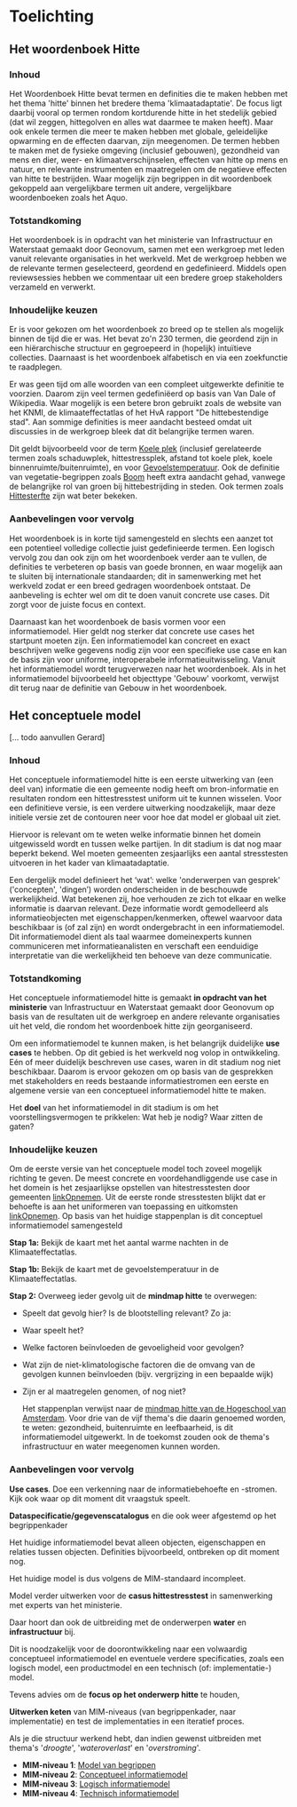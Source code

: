 # Toelichting

## Het woordenboek Hitte

### Inhoud

   Het Woordenboek Hitte bevat termen en definities die te maken hebben met het thema 'hitte' binnen het bredere thema 'klimaatadaptatie'. De focus ligt daarbij vooral op termen rondom kortdurende hitte in het stedelijk gebied (dat wil zeggen, hittegolven en alles wat daarmee te maken heeft). Maar ook enkele termen die meer te maken hebben met globale, geleidelijke opwarming en de effecten daarvan, zijn meegenomen. De termen hebben te maken met de fysieke omgeving (inclusief gebouwen), gezondheid van mens en dier, weer- en klimaatverschijnselen, effecten van hitte op mens en natuur, en relevante instrumenten en maatregelen om de negatieve effecten van hitte te bestrijden. Waar mogelijk zijn begrippen in dit woordenboek gekoppeld aan vergelijkbare termen uit andere, vergelijkbare woordenboeken zoals het Aquo.

### Totstandkoming

   Het woordenboek is in opdracht van het ministerie van Infrastructuur en Waterstaat gemaakt door Geonovum, samen met een werkgroep met leden vanuit relevante organisaties in het werkveld. Met de werkgroep hebben we de relevante termen geselecteerd, geordend en gedefinieerd. Middels open reviewsessies hebben we commentaar uit een bredere groep stakeholders verzameld en verwerkt. 

### Inhoudelijke keuzen

   Er is voor gekozen om het woordenboek zo breed op te stellen als mogelijk binnen de tijd die er was. Het bevat zo'n 230 termen, die geordend zijn in een hiërarchische structuur en gegroepeerd in (hopelijk) intuïtieve collecties. Daarnaast is het woordenboek alfabetisch en via een zoekfunctie te raadplegen. 

   Er was geen tijd om alle woorden van een compleet uitgewerkte definitie te voorzien. Daarom zijn veel termen gedefiniëerd op basis van Van Dale of Wikipedia. Waar mogelijk is een betere bron gebruikt zoals de website van het KNMI, de klimaateffectatlas of het HvA rapport "De hittebestendige stad". Aan sommige definities is meer aandacht besteed omdat uit discussies in de werkgroep bleek dat dit belangrijke termen waren. 

   Dit geldt bijvoorbeeld voor de term [Koele plek](http://definities.geostandaarden.nl/imka/id/begrip/koele_plek) (inclusief  gerelateerde termen zoals schaduwplek, hittestressplek, afstand tot koele plek, koele binnenruimte/buitenruimte), en voor [Gevoelstemperatuur](
   http://definities.geostandaarden.nl/imka/id/begrip/gevoelstemperatuur). Ook de definitie van vegetatie-begrippen zoals [Boom](http://definities.geostandaarden.nl/imka/id/begrip/boom) heeft extra aandacht gehad, vanwege de belangrijke rol van groen bij hittebestrijding in steden. Ook termen zoals [Hittesterfte](http://definities.geostandaarden.nl/imka/id/begrip/hittesterfte) zijn wat beter bekeken.

### Aanbevelingen voor vervolg

   Het woordenboek is in korte tijd samengesteld en slechts een aanzet tot een potentieel volledige collectie juist gedefinieerde termen. Een logisch vervolg zou dan ook zijn om het woordenboek verder aan te vullen, de definities te verbeteren op basis van goede bronnen, en waar mogelijk aan te sluiten bij internationale standaarden; dit in samenwerking met het werkveld zodat er een breed gedragen woordenboek ontstaat. De aanbeveling is echter wel om dit te doen vanuit concrete use cases. Dit zorgt voor de juiste focus en context. 

   Daarnaast kan het woordenboek de basis vormen voor een informatiemodel. Hier geldt nog sterker dat concrete use cases het startpunt moeten zijn. Een informatiemodel kan concreet en exact beschrijven welke gegevens nodig zijn voor een specifieke use case en kan de basis zijn voor uniforme, interoperabele informatieuitwisseling. Vanuit het informatiemodel wordt terugverwezen naar het woordenboek. Als in het informatiemodel bijvoorbeeld het objecttype 'Gebouw' voorkomt, verwijst dit terug naar de definitie van Gebouw in het woordenboek. 

## Het conceptuele model
[... todo aanvullen Gerard]

### Inhoud

   Het conceptuele informatiemodel hitte is een eerste uitwerking van (een deel van) informatie die een gemeente nodig heeft om bron-informatie en resultaten rondom een hittestresstest uniform uit te kunnen wisselen. Voor een definitieve versie, is een verdere uitwerking noodzakelijk, maar deze initiele versie zet de contouren neer voor hoe dat model er globaal uit ziet. 

   Hiervoor is relevant om te weten welke informatie binnen het domein uitgewisseld wordt en tussen welke partijen. In dit stadium is dat nog maar beperkt bekend. Wel moeten gemeenten zesjaarlijks een aantal stresstesten uitvoeren in het kader van klimaatadaptatie.  

   Een dergelijk model definieert het ‘wat’: welke 'onderwerpen van gesprek' ('concepten', 'dingen’) worden onderscheiden in de beschouwde werkelijkheid. Wat betekenen zij, hoe verhouden ze zich tot elkaar en welke informatie is daarvan relevant. Deze informatie wordt gemodelleerd als informatieobjecten met eigenschappen/kenmerken, oftewel waarvoor data beschikbaar is (of zal zijn) en wordt ondergebracht in een informatiemodel. Dit informatiemodel dient als taal waarmee domeinexperts kunnen communiceren met informatieanalisten en verschaft een eenduidige interpretatie van die werkelijkheid ten behoeve van deze communicatie.

### Totstandkoming
   
   Het conceptuele informatiemodel hitte is gemaakt **in opdracht van het ministerie** van Infrastructuur en Waterstaat gemaakt door Geonovum op basis van de resultaten uit de werkgroep en andere relevante organisaties uit het veld, die rondom het woordenboek hitte zijn georganiseerd.

   Om een informatiemodel te kunnen maken, is het belangrijk duidelijke **use cases** te hebben. Op dit gebied is het werkveld nog volop in ontwikkeling. Eén of meer duidelijk beschreven use cases, waren in dit stadium nog niet beschikbaar. Daarom is ervoor gekozen om op basis van de gesprekken met stakeholders en reeds bestaande informatiestromen een eerste en algemene versie van een conceptueel informatiemodel hitte te maken.

   Het **doel** van het informatiemodel in dit stadium is om het voorstellingsvermogen te prikkelen: Wat heb je nodig? Waar zitten de gaten?

### Inhoudelijke keuzen

   Om de eerste versie van het conceptuele model toch zoveel mogelijk richting te geven. De meest concrete en voordehandliggende use case in het domein is het zesjaarlijkse opstellen van hitestresstesten door gemeenten [linkOpnemen](www.example.com). Uit de eerste ronde stresstesten blijkt dat er behoefte is aan het uniformeren van toepassing en uitkomsten [linkOpnemen](www.onlineConclusieBeschikbaar.nl). Op basis van het huidige stappenplan is dit conceptuel informatiemodel samengesteld

**Stap 1a:** Bekijk de kaart met het aantal warme nachten in de Klimaateffectatlas.

**Stap 1b:** Bekijk de kaart met de gevoelstemperatuur in de Klimaateffectatlas.

**Stap 2:** Overweeg ieder gevolg uit de **mindmap hitte** te overwegen:

 - Speelt dat gevolg hier? Is de blootstelling relevant? Zo ja:
 - Waar speelt het?
 - Welke factoren beïnvloeden de gevoeligheid voor gevolgen?
 - Wat zijn de niet-klimatologische factoren die de omvang van de gevolgen kunnen beïnvloeden (bijv. vergrijzing in een bepaalde wijk)
 - Zijn er al maatregelen genomen, of nog niet?

   Het stappenplan verwijst naar de [mindmap hitte van de Hogeschool van Amsterdam](https://klimaatadaptatienederland.nl/publish/pages/156633/mindmap_hitte_hoge_resolutie.png). Voor drie van de vijf thema's die daarin genoemed worden, te weten: gezondheid, buitenruimte en leefbaarheid, is dit informatiemodel uitgewerkt. In de toekomst zouden ook de thema's infrastructuur en water meegenomen kunnen worden.  

<!-- ![](media/imka_schets_02_compact.png) -->
<!-- ![](media/imka_schets_02_uitgebreid.png) -->

### Aanbevelingen voor vervolg

**Use cases**. Doe een verkenning naar de informatiebehoefte en -stromen. Kijk ook waar op dit moment dit vraagstuk speelt.

**Dataspecificatie/gegevenscatalogus** en die ook weer afgestemd op het begrippenkader

Het huidige informatiemodel bevat alleen objecten, eigenschappen en relaties tussen objecten. Definities bijvoorbeeld, ontbreken op dit moment nog.

Het huidige model is dus volgens de MIM-standaard incompleet.

Model verder uitwerken voor de **casus hittestresstest** in samenwerking met experts van het ministerie. 

Daar hoort dan ook de uitbreiding met de onderwerpen **water** en **infrastructuur** bij.

Dit is noodzakelijk voor de doorontwikkeling naar een volwaardig conceptueel informatiemodel en eventuele verdere specificaties, zoals een logisch model, een productmodel en een technisch (of: implementatie-) model.

Tevens advies om de **focus op het onderwerp hitte** te houden,

**Uitwerken keten** van MIM-niveaus (van begrippenkader, naar implementatie) en test de implementaties in een iteratief proces.

Als je die structuur werkend hebt, dan indien gewenst uitbreiden met thema's '*droogte*', '*wateroverlast*' en '*overstroming*'.

 - **MIM-niveau 1**: [Model van begrippen](https://docs.geostandaarden.nl/mim/mim/#niveau-1-model-van-begrippen)
 - **MIM-niveau 2**: [Conceptueel informatiemodel](https://docs.geostandaarden.nl/mim/mim/#niveau-2-conceptueel-informatiemodel)
 - **MIM-niveau 3**: [Logisch informatiemodel](https://docs.geostandaarden.nl/mim/mim/#niveau-3-logisch-informatie-of-gegevensmodel)
 - **MIM-niveau 4**: [Technisch informatiemodel](https://docs.geostandaarden.nl/mim/mim/#niveau-4-fysiek-of-technisch-gegevens-of-datamodel)